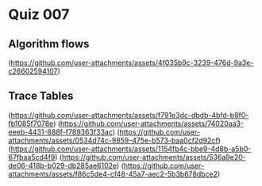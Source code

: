 # Quiz 007


## Algorithm flows
(https://github.com/user-attachments/assets/4f035b9c-3239-476d-9a3e-c26602594107)


## Trace Tables

(https://github.com/user-attachments/assets/f791e3dc-dbdb-4bfd-b8f0-fb1085f7078e)
(https://github.com/user-attachments/assets/74020aa3-eeeb-4431-888f-f789363f33ac)
(https://github.com/user-attachments/assets/0534d74c-9859-475e-b573-baa0cf2d92cf)
(https://github.com/user-attachments/assets/1154fb4c-bbe9-4d8b-a5b0-67fbaa5cd4f9)
(https://github.com/user-attachments/assets/536a9e20-de06-418b-b029-db285ae6102e)
(https://github.com/user-attachments/assets/f86c5de4-cf48-45a7-aec2-5b3b678dbce2)
